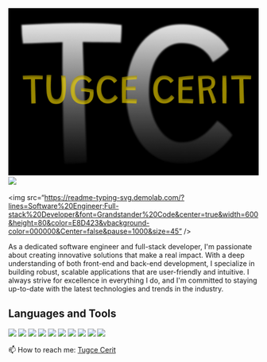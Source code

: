 <img src="images/Screenshot 2023-04-01 at 8.03.30 PM.png"/>

<div>
<img src="https://readme-typing-svg.demolab.com?font=Grandstander&weight=800&size=45&pause=1000&center=true&vCenter=true&width=480&height=60&color=E8D423&background-color=000000&lines=Software+Engineer;Full-stack+Developer"/>

<img src=“https://readme-typing-svg.demolab.com/?lines=Software%20Engineer;Full-stack%20Developer&font=Grandstander%20Code&center=true&width=600&height=80&color=E8D423&vbackground-color=000000&Center=false&pause=1000&size=45” />
</div>

As a dedicated software engineer and full-stack developer, I'm passionate about creating innovative solutions that make a real impact. With a deep understanding of both front-end and back-end development, I specialize in building robust, scalable applications that are user-friendly and intuitive. I always strive for excellence in everything I do, and I'm committed to staying up-to-date with the latest technologies and trends in the industry. 

##  Languages and Tools
</div>
<img width=“40px” style=“padding:10px;” src="https://cdn.jsdelivr.net/gh/devicons/devicon/icons/css3/css3-original.svg" />

<img width=“40px” style=“padding:10px;” src="https://cdn.jsdelivr.net/gh/devicons/devicon/icons/css3/css3-original.svg" />  

<img width=“40px” style=“padding:10px;” src="https://cdn.jsdelivr.net/gh/devicons/devicon/icons/javascript/javascript-original.svg" />
          
<img width=“40px” style=“padding:10px;” src="https://cdn.jsdelivr.net/gh/devicons/devicon/icons/react/react-original.svg" />
          
<img width=“40px” style=“padding:10px;” src="https://cdn.jsdelivr.net/gh/devicons/devicon/icons/mongodb/mongodb-original-wordmark.svg" />
          
<img width=“40px” style=“padding:10px;” src="https://cdn.jsdelivr.net/gh/devicons/devicon/icons/nodejs/nodejs-original.svg" />
          
<img width=“40px” style=“padding:10px;” src="https://cdn.jsdelivr.net/gh/devicons/devicon/icons/git/git-original.svg" />

<img width=“40px” style=“padding:10px;” src="https://cdn.jsdelivr.net/gh/devicons/devicon/icons/vscode/vscode-original.svg" />

<img width=“40px” style=“padding:10px;” src="https://cdn.jsdelivr.net/gh/devicons/devicon/icons/express/express-original.svg" />

<img width=“40px” style=“padding:10px;” src="https://cdn.jsdelivr.net/gh/devicons/devicon/icons/heroku/heroku-original.svg" />
          
          
<br/>

📫 How to reach me: <a href="https:linkedin.com/in/tugcecerit">Tugce Cerit</a>
